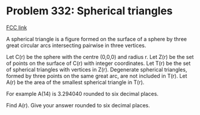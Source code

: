 # Problem 332: Spherical triangles

[FCC link](https://www.freecodecamp.org/learn/coding-interview-prep/project-euler/problem-332-spherical-triangles)

A spherical triangle is a figure formed on the surface of a sphere by three
great circular arcs intersecting pairwise in three vertices.

Let C(r) be the sphere with the centre (0,0,0) and radius r. Let Z(r) be the set
of points on the surface of C(r) with integer coordinates. Let T(r) be the set
of spherical triangles with vertices in Z(r). Degenerate spherical triangles,
formed by three points on the same great arc, are not included in T(r). Let A(r)
be the area of the smallest spherical triangle in T(r).

For example A(14) is 3.294040 rounded to six decimal places.

Find A(r). Give your answer rounded to six decimal places.
